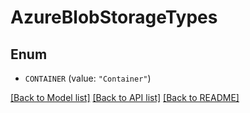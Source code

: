 # AzureBlobStorageTypes

## Enum


* `CONTAINER` (value: `"Container"`)


[[Back to Model list]](../README.md#documentation-for-models) [[Back to API list]](../README.md#documentation-for-api-endpoints) [[Back to README]](../README.md)


